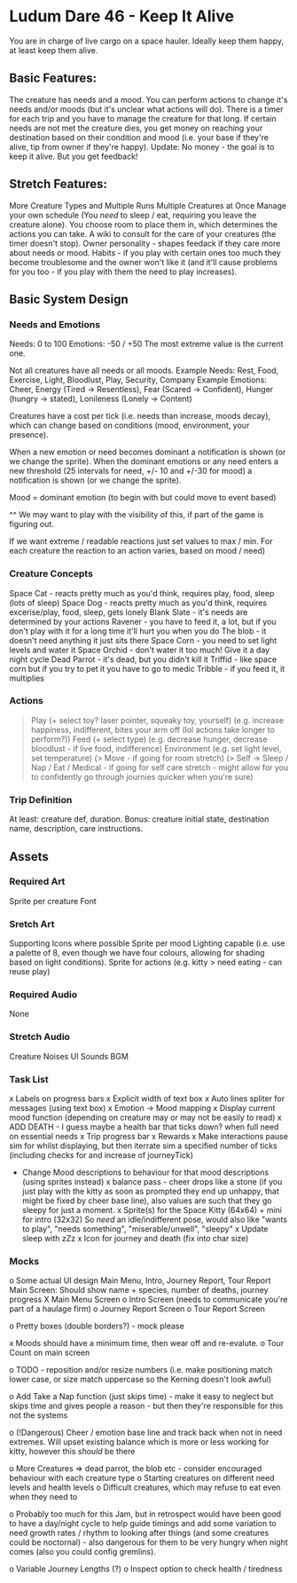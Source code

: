 # Ludum Dare 46 - Keep It Alive
You are in charge of live cargo on a space hauler. Ideally keep them happy, at least keep them alive.

## Basic Features:
The creature has needs and a mood.
You can perform actions to change it's needs and/or moods (but it's unclear what actions will do).
There is a timer for each trip and you have to manage the creature for that long.
If certain needs are not met the creature dies, you get money on reaching your destination based on their condition and mood (i.e. your base if they're alive, tip from owner if they're happy).
Update: No money - the goal is to keep it alive. But you get feedback!

## Stretch Features:
More Creature Types and Multiple Runs
Multiple Creatures at Once
Manage your own schedule (You *need* to sleep / eat, requiring you leave the creature alone).
You choose room to place them in, which determines the actions you can take.
A wiki to consult for the care of your creatures (the timer doesn't stop).
Owner personality - shapes feedack if they care more about needs or mood.
Habits - if you play with certain ones too much they become troublesome and the owner won't like it (and it'll cause problems for you too - if you play with them the need to play increases).

## Basic System Design
### Needs and Emotions
Needs: 0 to 100
Emotions: -50 / +50 
The most extreme value is the current one.

Not all creatures have all needs or all moods.
Example Needs: Rest, Food, Exercise, Light, Bloodlust, Play, Security, Company
Example Emotions: Cheer, Energy (Tired -> Resentless), Fear (Scared -> Confident), Hunger (hungry -> stated), Lonileness (Lonely -> Content)

Creatures have a cost per tick (i.e. needs than increase, moods decay), which can change based on conditions (mood, environment, your presence).

When a new emotion or need becomes dominant a notification is shown (or we change the sprite).
When the dominant emotions or any need enters a new threshold (25 intervals for need, +/- 10 and +/-30 for mood) a notification is shown (or we change the sprite).

Mood = dominant emotion (to begin with but could move to event based)

^^ We may want to play with the visibility of this, if part of the game is figuring out.

If we want extreme / readable reactions just set values to max / min. For each creature the reaction to an action varies, based on mood / need)

### Creature Concepts
Space Cat - reacts pretty much as you'd think, requires play, food, sleep (lots of sleep)
Space Dog - reacts pretty much as you'd think, requires excerise/play, food, sleep, gets lonely
Blank Slate - it's needs are determined by your actions
Ravener - you have to feed it, a lot, but if you don't play with it for a long time it'll hurt you
when you do
The blob - it doesn't need anything it just sits there
Space Corn - you need to set light levels and water it
Space Orchid - don't water it too much! Give it a day night cycle
Dead Parrot - it's dead, but you didn't kill it
Triffid - like space corn but if you try to pet it you have to go to medic
Tribble - if you feed it, it multiplies

### Actions
> Play (+ select toy? laser pointer, squeaky toy, yourself) (e.g. increase happiness, indifferent, bites your arm off (lol actions take longer to perform?))
> Feed (+ select type) (e.g. decrease hunger, decrease bloodlust - if live food, indifference)
> Environment (e.g. set light level, set temperature)
(> Move - if going for room stretch)
(> Self -> Sleep / Nap / Eat / Medical - if going for self care stretch - might allow for you to confidently go through journies quicker when you're sure) 

### Trip Definition
At least: creature def, duration.
Bonus: creature initial state, destination name, description, care instructions.

## Assets
### Required Art
Sprite per creature
Font

### Sretch Art
Supporting Icons where possible
Sprite per mood
Lighting capable (i.e. use a palette of 8, even though we have four colours, allowing for shading based on light conditions). 
Sprite for actions (e.g. kitty > need eating - can reuse play)

### Required Audio
None

### Stretch Audio
Creature Noises
UI Sounds
BGM

### Task List
x Labels on progress bars
x Explicit width of text box
x Auto lines spliter for messages (using text box)
x Emotion -> Mood mapping
x Display current mood function (depending on creature may or may not be easily to read)
x ADD DEATH - I guess maybe a health bar that ticks down? when full need on essential needs
x Trip progress bar
x Rewards
x Make interactions pause sim for whilst displaying, but then iterrate sim a specified number of ticks (including checks for and increase of journeyTick)
- Change Mood descriptions to behaviour for that mood descriptions (using sprites instead)
x balance pass - cheer drops like a stone (if you just play with the kitty as soon as prompted they end up unhappy, that might be fixed by cheer base line), also values are such that they go sleepy for just a moment. 
x Sprite(s) for the Space Kitty (64x64) + mini for intro (32x32)
	So *need* an idle/indifferent pose, would also like "wants to play", "needs something", "miserable/unwell", "sleepy"
	x Update sleep with zZz
	x Icon for journey and death (fix into char size)

### Mocks
o Some actual UI design
	Main Menu, Intro, Journey Report, Tour Report
	Main Screen: Should show name + species, number of deaths, journey progress
X Main Menu Screen
o Intro Screen (needs to communicate you're part of a haulage firm)
o Journey Report Screen
o Tour Report Screen

o Pretty boxes (double borders?) - mock please

x Moods should have a minimum time, then wear off and re-evalute.
o Tour Count on main screen

o TODO - reposition and/or resize numbers (i.e. make positioning match lower case, or size match uppercase so the Kerning doesn't look awful)

o Add Take a Nap function (just skips time) - make it easy to neglect but skips time and gives people a reason - but then they're responsible for this not the systems

o (!Dangerous) Cheer / emotion base line and track back when not in need extremes.
	Will upset existing balance which is more or less working for kitty, however this *should* be there

o More Creatures => dead parrot, the blob etc - consider encouraged behaviour with each creature type
	o Starting creatures on different need levels and health levels
	o Difficult creatures, which may refuse to eat even when they need to

o Probably too much for this Jam, but in retrospect would have been good to have a day/night cycle to help guide timings and add some variation to need growth rates / rhythm to looking after things (and some creatures could be noctornal) - also dangerous for them to be very hungry when night comes (also you could config gremlins).

o Variable Journey Lengths
(?) o Inspect option to check health / tiredness

